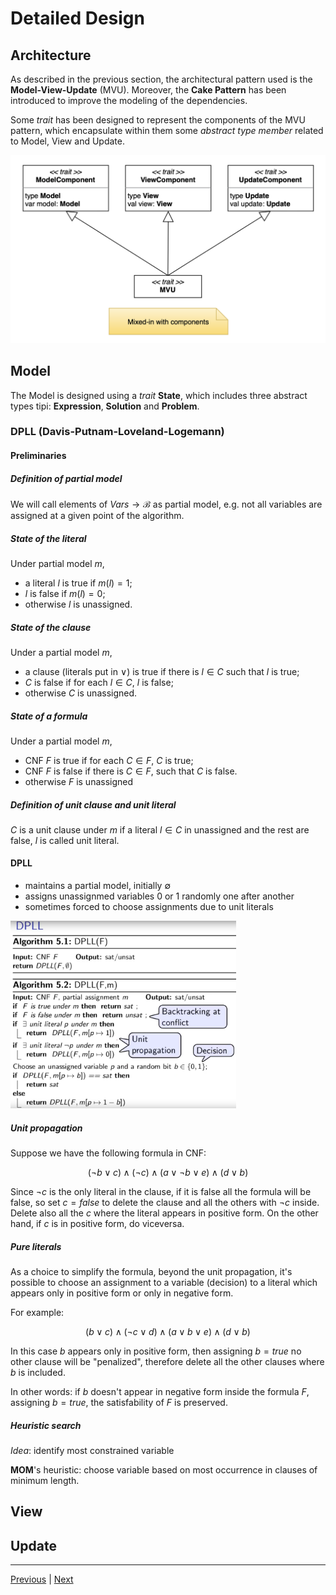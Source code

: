 # Detailed Design

## Architecture

As described in the previous section, the architectural pattern used is the **Model-View-Update** (MVU). Moreover, the **Cake Pattern** has been introduced to improve the modeling of the dependencies.

Some _trait_ has been designed to represent the components of the MVU pattern, which encapsulate within them some _abstract type member_ related to Model, View and Update. 


<img src="../diagrams/mvu/mvu-detailed.png" alt=" Model-View-Update detailed diagram">

## Model

The Model is designed using a _trait_ **State**, which includes three abstract types tipi: **Expression**, **Solution** and **Problem**.


### DPLL (Davis-Putnam-Loveland-Logemann)

#### Preliminaries

##### Definition of partial model

We will call elements of $Vars \rightarrow \mathcal{B}$ as partial model, e.g. not all variables are assigned at a given point of the algorithm.

##### State of the literal

Under partial model $m$,
- a literal $l$ is true if $m(l) = 1$;
- $l$ is false if $m(l) = 0$;
- otherwise $l$ is unassigned.

##### State of the clause

Under a partial model $m$,
- a clause (literals put in $\lor$) is true if there is $l \in C$ such that $l$ is true;
- $C$ is false if for each $l \in C$, $l$ is false;
- otherwise $C$ is unassigned.

##### State of a formula

Under a partial model $m$,
- CNF $F$ is true if for each $C \in F$, $C$ is true;
- CNF $F$ is false if there is $C \in F$, such that $C$ is false. 
- otherwise $F$ is unassigned


##### Definition of unit clause and unit literal

$C$ is a unit clause under $m$ if a literal $l \in C$ in unassigned and the rest are false, $l$ is called unit literal. 


#### DPLL

- maintains a partial model, initially $\emptyset$
- assigns unassignmed variables 0 or 1 randomly one after another
- sometimes forced to choose assignments due to unit literals

<img src="./img/dpll.png" height="300">

##### Unit propagation

Suppose we have the following formula in CNF:

$$(\lnot b \lor c) \land (\lnot c) \land (a \lor \lnot b \lor e) \land (d \lor b)$$

Since $\lnot c$ is the only literal in the clause, if it is false all the formula will be false, so set $c = false$ to delete the clause and all the others with $\lnot c$ inside. Delete also all the $c$ where the literal appears in positive form.
On the other hand, if $c$ is in positive form, do viceversa.


##### Pure literals

As a choice to simplify the formula, beyond the unit propagation, it's possible to choose an assignment to a variable (decision) to a literal which appears only in positive form or only in negative form.

For example:

$$(b \lor c) \land (\lnot c \lor d) \land (a \lor b \lor e) \land (d \lor b)$$

In this case $b$ appears only in positive form, then assigning $b = true$ no other clause will be "penalized", therefore delete all the other clauses where $b$ is included.

In other words: if $b$ doesn't appear in negative form inside the formula $F$, assigning $b = true$, the satisfability of $F$ is preserved.


##### Heuristic search

*Idea*: identify most constrained variable

**MOM**'s heuristic: choose variable based on most occurrence in clauses of minimum length.


## View

## Update

---
[Previous](3-architectural-design.md) | [Next](5-implementation.md)
